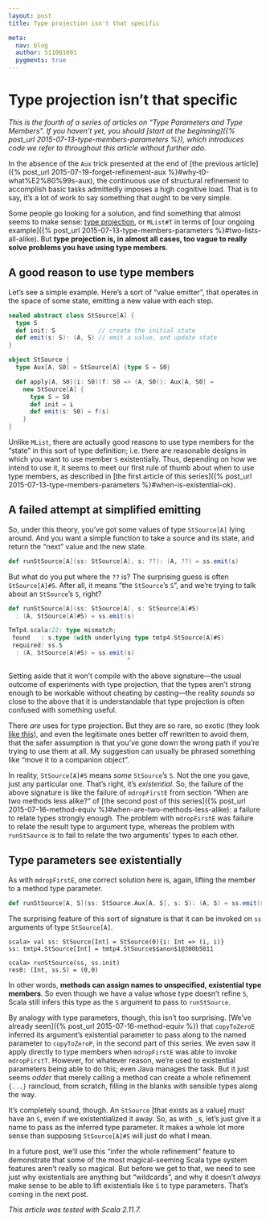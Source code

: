 ```yaml
---
layout: post
title: Type projection isn't that specific

meta:
  nav: blog
  author: S11001001
  pygments: true
---
```


Type projection isn’t that specific
===================================

*This is the fourth of a series of articles on “Type Parameters and
Type Members”.  If you haven’t yet, you should
[start at the beginning]({% post_url 2015-07-13-type-members-parameters %}),
which introduces code we refer to throughout this article without
further ado.*

In the absence of the `Aux` trick presented at the end of
[the previous article]({% post_url 2015-07-19-forget-refinement-aux %}#why-t0-what%E2%80%99s-aux),
the continuous use of structural refinement to accomplish basic tasks
admittedly imposes a high cognitive load.  That is to say, it’s a lot
of work to say something that ought to be very simple.

Some people go looking for a solution, and find something that almost
seems to make sense:
[type projection](http://www.scala-lang.org/files/archive/spec/2.11/03-types.html#type-projection),
or `MList#T` in terms of
[our ongoing example]({% post_url 2015-07-13-type-members-parameters %}#two-lists-all-alike).
But **type projection is, in almost all cases, too vague to really
solve problems you have using type members**.

A good reason to use type members
---------------------------------

Let’s see a simple example.  Here’s a sort of “value emitter”, that
operates in the space of some state, emitting a new value with each
step.

```scala
sealed abstract class StSource[A] {
  type S
  def init: S            // create the initial state
  def emit(s: S): (A, S) // emit a value, and update state
}

object StSource {
  type Aux[A, S0] = StSource[A] {type S = S0}

  def apply[A, S0](i: S0)(f: S0 => (A, S0)): Aux[A, S0] =
    new StSource[A] {
      type S = S0
      def init = i
      def emit(s: S0) = f(s)
    }
}
```

Unlike `MList`, there are actually good reasons to use type members
for the “state” in this sort of type definition; i.e. there are
reasonable designs in which you want to use member `S` existentially.
Thus, depending on how we intend to use it, it seems to meet our first
rule of thumb about when to use type members, as described in
[the first article of this series]({% post_url 2015-07-13-type-members-parameters %}#when-is-existential-ok).

A failed attempt at simplified emitting
---------------------------------------

So, under this theory, you’ve got some values of type `StSource[A]`
lying around.  And you want a simple function to take a source and its
state, and return the “next” value and the new state.

```scala
def runStSource[A](ss: StSource[A], s: ??): (A, ??) = ss.emit(s)
```

But what do you put where the `??` is?  The surprising guess is often
`StSource[A]#S`.  After all, it means “the `StSource`’s `S`”, and
we’re trying to talk about an `StSource`’s `S`, right?

```scala
def runStSource[A](ss: StSource[A], s: StSource[A]#S)
  : (A, StSource[A]#S) = ss.emit(s)

TmTp4.scala:22: type mismatch;
 found   : s.type (with underlying type tmtp4.StSource[A]#S)
 required: ss.S
  : (A, StSource[A]#S) = ss.emit(s)
                                 ^
```

Setting aside that it won’t compile with the above signature—the usual
outcome of experiments with type projection, that the types aren’t
strong enough to be workable without cheating by casting—the reality
*sounds* so close to the above that it is understandable that type
projection is often confused with something useful.

<div class="side-note">
  There <em>are</em> uses for type projection.  But they are so rare, so
  exotic (they look
  <a href="https://github.com/scalaz/scalaz/blob/bdd6d5653313b10af08efdc6884cbbefe41051a2/core/src/main/scala/scalaz/Unapply.scala#L404-L409">like this</a>),
  and even the legitimate ones better off rewritten to avoid them,
  that the safer assumption is that you’ve gone down the wrong path if
  you’re trying to use them at all.  My suggestion can usually be
  phrased something like “move it to a companion object”.
</div>

In reality, `StSource[A]#S` means *some* `StSource`’s `S`.  Not the
one you gave, just any particular one.  That’s right, it’s
*existential*.  So, the failure of the above signature is like the
failure of `mdropFirstE` from section “When are two methods less
alike?” of
[the second post of this series]({% post_url 2015-07-16-method-equiv %}#when-are-two-methods-less-alike):
a failure to relate types strongly enough.  The problem with
`mdropFirstE` was failure to relate the result type to argument type,
whereas the problem with `runStSource` is to fail to relate the two
arguments’ types to each other.

Type parameters see existentially
---------------------------------

As with `mdropFirstE`, one correct solution here is, again, lifting the
member to a method type parameter.

```scala
def runStSource[A, S](ss: StSource.Aux[A, S], s: S): (A, S) = ss.emit(s)
```

The surprising feature of this sort of signature is that it can be
invoked on `ss` arguments of type `StSource[A]`.

```
scala> val ss: StSource[Int] = StSource(0){i: Int => (i, i)}
ss: tmtp4.StSource[Int] = tmtp4.StSource$$anon$1@300b5011

scala> runStSource(ss, ss.init)
res0: (Int, ss.S) = (0,0)
```

In other words, **methods can assign names to unspecified, existential
type members**.  So even though we have a value whose type doesn’t
refine `S`, Scala still infers this type as the `S` argument to pass
to `runStSource`.

By analogy with type parameters, though, this isn’t too surprising.
[We’ve already seen]({% post_url 2015-07-16-method-equiv %})
that `copyToZeroE` inferred its argument’s existential parameter to
pass along to the named parameter to `copyToZeroP`, in the second part
of this series.  We even saw it apply directly to type members when
`mdropFirstE` was able to invoke `mdropFirstT`.  However, for whatever
reason, we’re used to existential parameters being able to do this;
even Java manages the task.  But it just seems *odder* that merely
calling a method can create a whole refinement `{...}` raincloud, from
scratch, filling in the blanks with sensible types along the way.

It’s completely sound, though.  An `StSource` [that exists as a value]
*must* have an `S`, even if we existentialized it away.  So, as with
`_`s, let’s just give it a name to pass as the inferred type
parameter.  It makes a whole lot more sense than supposing
`StSource[A]#S` will just do what I mean.

In a future post, we’ll use this “infer the whole refinement” feature
to demonstrate that some of the most magical-seeming Scala type system
features aren’t really so magical.  But before we get to that, we need
to see just why existentials are anything but “wildcards”, and why it
doesn’t *always* make sense to be able to lift existentials like `S`
to type parameters.  That’s coming in the next post.

*This article was tested with Scala 2.11.7.*
